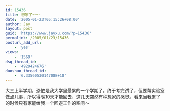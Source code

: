 ```yaml
---
id: 15436
title: 想家了～～
date: '2005-01-23T05:15:26+08:00'
author: Jay
layout: post
guid: 'https://www.jayxu.com/?p=15436'
permalink: /2005/01/23/15436
posturl_add_url:
    - 'yes'
views:
    - '1569'
dsq_thread_id:
    - '4929424676'
duoshuo_thread_id:
    - '6.3356053014708E+18'
---
```


大三上半学期，恐怕是我大学里最累的一个学期了。终于考完试了，但要帮实验室做点儿事，所以得晚10天才能回去，这几天突然有种想家的感觉，看来当我累了的时候只有家能给我一个回避工作的空间～